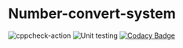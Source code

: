 # Number-convert-system
![cppcheck-action](https://github.com/stepin105190/Number-convert-system/workflows/cppcheck-action/badge.svg)
![Unit testing](https://github.com/stepin105190/Number-convert-system/workflows/Unit%20testing/badge.svg)
[![Codacy Badge](https://app.codacy.com/project/badge/Grade/c70a37d326354e749abe2762aa7b75eb)](https://www.codacy.com/gh/stepin105190/Number-convert-system/dashboard?utm_source=github.com&amp;utm_medium=referral&amp;utm_content=stepin105190/Number-convert-system&amp;utm_campaign=Badge_Grade)
